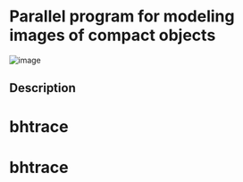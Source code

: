 # Parallel program for modeling images of compact objects


![image](./results/RN_geod)
## Description

# bhtrace
# bhtrace
